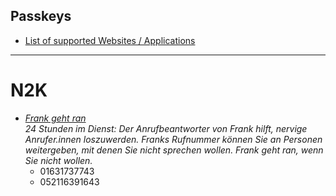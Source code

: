 
## Passkeys
- [List of supported Websites / Applications](https://passkeys.directory/)

---
# N2K
- [*Frank geht ran*](https://digitalcourage.de/frank-geht-ran)<br>
  *24 Stunden im Dienst: Der Anrufbeantworter von Frank hilft, nervige Anrufer.innen loszuwerden. Franks Rufnummer können Sie an Personen weitergeben, mit denen Sie nicht sprechen wollen. Frank geht ran, wenn Sie nicht wollen.*
  - 01631737743  
  - 052116391643

